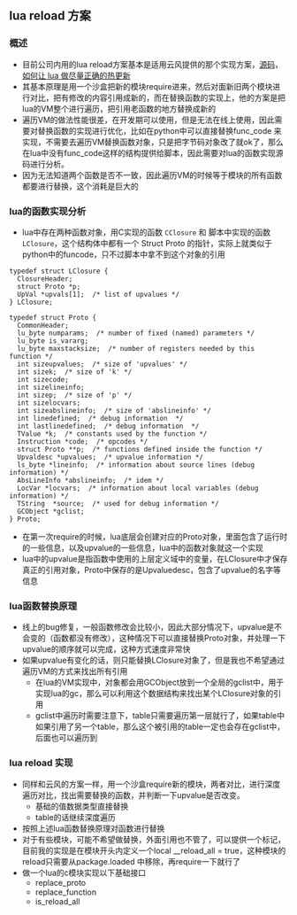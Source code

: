 ## lua reload 方案

### 概述
* 目前公司内用的lua reload方案基本是适用云风提供的那个实现方案，[源码](https://github.com/cloudwu/luareload)，[如何让 lua 做尽量正确的热更新](https://blog.codingnow.com/2016/11/lua_update.html)
* 其基本原理是用一个沙盒把新的模块require进来，然后对面新旧两个模块进行对比，把有修改的内容引用成新的，而在替换函数的实现上，他的方案是把lua的VM整个进行遍历，把引用老函数的地方替换成新的
* 遍历VM的做法性能很差，在开发期可以使用，但是无法在线上使用，因此需要对替换函数的实现进行优化，比如在python中可以直接替换func_code 来实现，不需要去遍历VM替换函数对象，只是把字节码对象改了就ok了，那么在lua中没有func_code这样的结构提供给脚本，因此需要对lua的函数实现源码进行分析。
* 因为无法知道两个函数是否不一致，因此遍历VM的时候等于模块的所有函数都要进行替换，这个消耗是巨大的

### lua的函数实现分析
* lua中存在两种函数对象，用C实现的函数 `CClosure` 和 脚本中实现的函数 `LClosure`，这个结构体中都有一个 Struct Proto 的指针，实际上就类似于python中的funcode，只不过脚本中拿不到这个对象的引用
```
typedef struct LClosure {
  ClosureHeader;
  struct Proto *p;
  UpVal *upvals[1];  /* list of upvalues */
} LClosure;

typedef struct Proto {
  CommonHeader;
  lu_byte numparams;  /* number of fixed (named) parameters */
  lu_byte is_vararg;
  lu_byte maxstacksize;  /* number of registers needed by this function */
  int sizeupvalues;  /* size of 'upvalues' */
  int sizek;  /* size of 'k' */
  int sizecode;
  int sizelineinfo;
  int sizep;  /* size of 'p' */
  int sizelocvars;
  int sizeabslineinfo;  /* size of 'abslineinfo' */
  int linedefined;  /* debug information  */
  int lastlinedefined;  /* debug information  */
  TValue *k;  /* constants used by the function */
  Instruction *code;  /* opcodes */
  struct Proto **p;  /* functions defined inside the function */
  Upvaldesc *upvalues;  /* upvalue information */
  ls_byte *lineinfo;  /* information about source lines (debug information) */
  AbsLineInfo *abslineinfo;  /* idem */
  LocVar *locvars;  /* information about local variables (debug information) */
  TString  *source;  /* used for debug information */
  GCObject *gclist;
} Proto;
```
* 在第一次require的时候，lua底层会创建对应的Proto对象，里面包含了运行时的一些信息，以及upvalue的一些信息，lua中的函数对象就这一个实现
* lua中的upvalue是指函数中使用的上层定义域中的变量，在LClosure中才保存真正的引用对象，Proto中保存的是Upvaluedesc，包含了upvalue的名字等信息

### lua函数替换原理
* 线上的bug修复，一般函数修改会比较小，因此大部分情况下，upvalue是不会变的（函数都没有修改），这种情况下可以直接替换Proto对象，并处理一下upvalue的顺序就可以完成，这种方式速度非常快
* 如果upvalue有变化的话，则只能替换LClosure对象了，但是我也不希望通过遍历VM的方式来找出所有引用
    - 在lua的VM实现中，对象都会用GCObject放到一个全局的gclist中，用于实现lua的gc，那么可以利用这个数据结构来找出某个LClosure对象的引用
    - gclist中遍历时需要注意下，table只需要遍历第一层就行了，如果table中如果引用了另一个table，那么这个被引用的table一定也会存在gclist中，后面也可以遍历到

### lua reload 实现
* 同样和云风的方案一样，用一个沙盒require新的模块，两者对比，进行深度遍历对比，找出需要替换的函数，并判断一下upvalue是否改变。
    - 基础的值数据类型直接替换
    - table的话继续深度遍历
* 按照上述lua函数替换原理对函数进行替换
* 对于有些模块，可能不希望做替换，外面引用也不管了，可以提供一个标记，目前我的实现是在模块开头内定义一个local __reload_all = true，这种模块的reload只需要从package.loaded 中移除，再require一下就行了
* 做一个lua的c模块实现以下基础接口
    - replace_proto
    - replace_function
    - is_reload_all